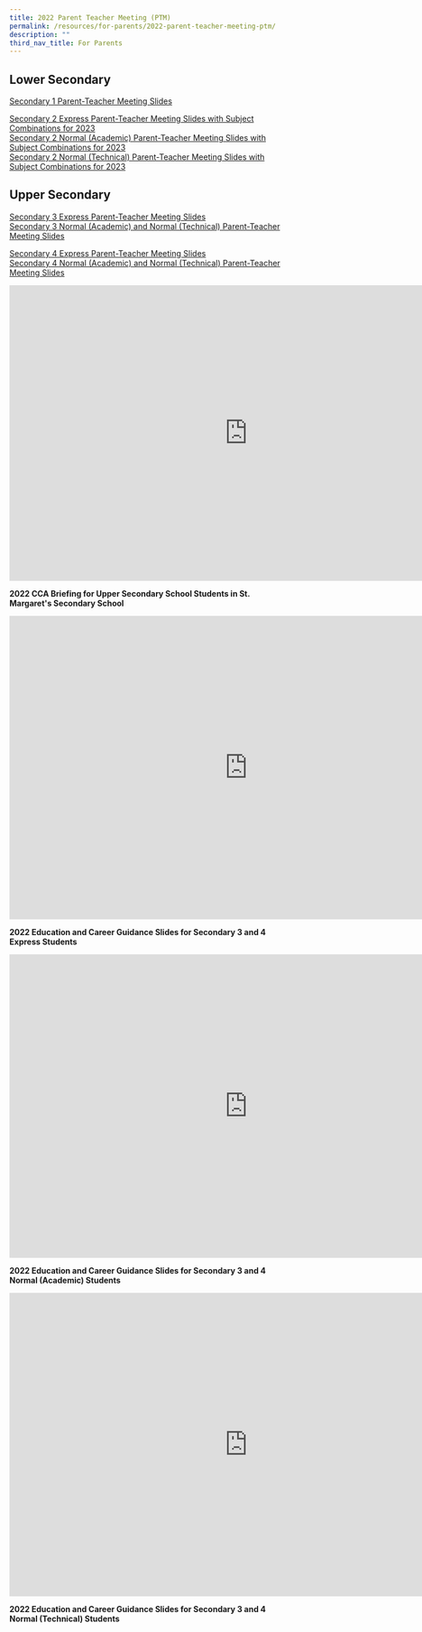 ```yaml
---
title: 2022 Parent Teacher Meeting (PTM)
permalink: /resources/for-parents/2022-parent-teacher-meeting-ptm/
description: ""
third_nav_title: For Parents
---
```

## Lower Secondary 

[Secondary 1 Parent-Teacher Meeting Slides](/files/Sec%201_PTM%20Slides_13%20Jan%202022%20Website.pdf)  
  
[Secondary 2 Express Parent-Teacher Meeting Slides with Subject Combinations for 2023](/files/2-1%20to%202-4%20PTM%20Slides%202022%203%20March%20Website_with%20subject%20combi%20slides.pdf)  
[Secondary 2 Normal (Academic) Parent-Teacher Meeting Slides with Subject Combinations for 2023](/files/2-5%20and%202-6%20PTM%20Slides%202022%202%20March%20Website_with%20subject%20combi%20slides.pdf)  
[Secondary 2 Normal (Technical) Parent-Teacher Meeting Slides with Subject Combinations for 2023](/files/2-7%20PTM%20Slides%202022%202%20March%20Website_with%20subject%20combi%20slides.pdf)  

## Upper Secondary 

[Secondary 3 Express Parent-Teacher Meeting Slides](/files/Secondary%203%20Express%20Parent-Teaching%20Meeting%20Slides.pdf)  
[Secondary 3 Normal (Academic) and Normal (Technical) Parent-Teacher Meeting Slides](/files/Secondary%203%20Normal%20Academic%20and%20Normal%20Technical%20Parent-Teaching%20Meeting%20Slides.pdf)  
  
[Secondary 4 Express Parent-Teacher Meeting Slides](/files/Sec%204%20Exp%20PTM%202022%2026%20Jan%202022%20Website.pdf)  
[Secondary 4 Normal (Academic) and Normal (Technical) Parent-Teacher Meeting Slides](/files/Sec%204NA_NT%20PTM%2028%20Jan%202022%20website.pdf)  
  
<iframe width="844" height="524" src="https://www.youtube.com/embed/bTv2y-nz3vA?list=PL4BxCIS2l9YVO8SuvR6cwzvxzAC15PujV" title="2022 CCA Briefing for Upp Sec PTM" frameborder="0" allow="accelerometer; autoplay; clipboard-write; encrypted-media; gyroscope; picture-in-picture" allowfullscreen></iframe>

**2022 CCA Briefing for Upper Secondary School Students in St. Margaret's Secondary School**  

<iframe width="844" height="538" src="https://www.youtube.com/embed/P2pJv4JiJpY?list=PL4BxCIS2l9YVO8SuvR6cwzvxzAC15PujV" title="SMSS PTM ECG slides Sec 3 & 4 Express Jan 2022 with voiceover" frameborder="0" allow="accelerometer; autoplay; clipboard-write; encrypted-media; gyroscope; picture-in-picture" allowfullscreen></iframe>

**2022 Education and Career Guidance Slides for Secondary 3 and 4 Express Students**  

<iframe width="844" height="538" src="https://www.youtube.com/embed/lndEZJtpjgQ?list=PL4BxCIS2l9YVO8SuvR6cwzvxzAC15PujV" title="SMSS PTM ECG slides Sec 3 & 4 NA Jan 2022 with voiceover" frameborder="0" allow="accelerometer; autoplay; clipboard-write; encrypted-media; gyroscope; picture-in-picture" allowfullscreen></iframe>

**2022 Education and Career Guidance Slides for Secondary 3 and 4 Normal (Academic) Students**  
  
<iframe width="844" height="538" src="https://www.youtube.com/embed/QwLBSpHk6go?list=PL4BxCIS2l9YVO8SuvR6cwzvxzAC15PujV" title="SMSS PTM ECG slides Sec 3 & 4 NT Jan 2022 with voiceover" frameborder="0" allow="accelerometer; autoplay; clipboard-write; encrypted-media; gyroscope; picture-in-picture" allowfullscreen></iframe>

**2022 Education and Career Guidance Slides for Secondary 3 and 4 Normal (Technical) Students**